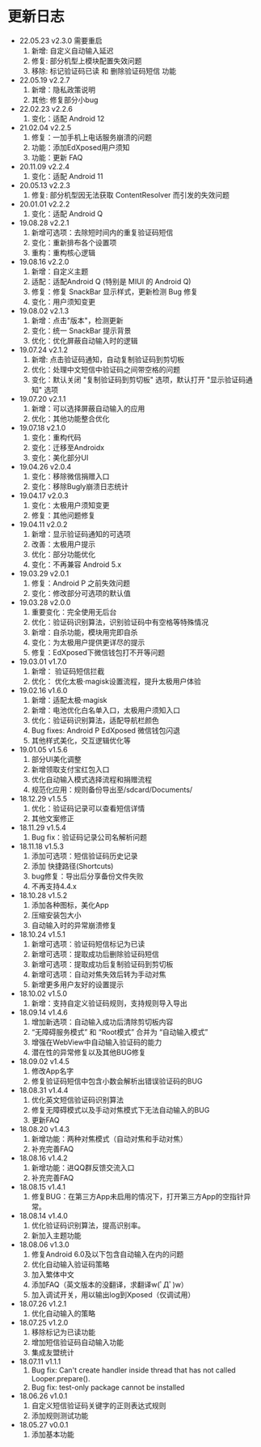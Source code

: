 # 更新日志
- 22.05.23 v2.3.0 需要重启
  1. 新增: 自定义自动输入延迟
  2. 修复: 部分机型上模块配置失效问题
  3. 移除: 标记验证码已读 和 删除验证码短信 功能
- 22.05.19 v2.2.7
  1. 新增：隐私政策说明
  2. 其他: 修复部分小bug
- 22.02.23 v2.2.6
  1. 变化：适配 Android 12
- 21.02.04 v2.2.5
  1. 修复：一加手机上电话服务崩溃的问题
  2. 功能：添加EdXposed用户须知
  3. 功能：更新 FAQ
- 20.11.09 v2.2.4
  1. 变化：适配 Android 11
- 20.05.13 v2.2.3
  1. 修复: 部分机型因无法获取 ContentResolver 而引发的失效问题
- 20.01.01 v2.2.2
  1. 变化：适配 Android Q
- 19.08.28 v2.2.1
  1. 新增可选项：去除短时间内的重复验证码短信
  2. 变化：重新排布各个设置项
  3. 重构：重构核心逻辑
- 19.08.16 v2.2.0
  1. 新增：自定义主题
  2. 适配：适配Android Q (特别是 MIUI 的 Android Q)
  3. 修复：修复 SnackBar 显示样式，更新检测 Bug 修复
  4. 变化：用户须知变更
- 19.08.02 v2.1.3 
  1. 新增：点击"版本"，检测更新
  2. 变化：统一 SnackBar 提示背景
  3. 优化：优化屏蔽自动输入时的逻辑
- 19.07.24 v2.1.2
  1. 新增: 点击验证码通知，自动复制验证码到剪切板
  2. 优化：处理中文短信中验证码之间带空格的问题
  3. 变化：默认关闭 "复制验证码到剪切板" 选项，默认打开 "显示验证码通知" 选项
- 19.07.20 v2.1.1
  1. 新增：可以选择屏蔽自动输入的应用
  2. 优化：其他功能整合优化
- 19.07.18 v2.1.0
  1. 变化：重构代码
  2. 变化：迁移至Androidx
  3. 变化：美化部分UI
- 19.04.26 v2.0.4
  1. 变化：移除微信捐赠入口
  2. 变化：移除Bugly崩溃日志统计
- 19.04.17 v2.0.3
  1. 变化：太极用户须知变更
  2. 修复：其他问题修复
- 19.04.11 v2.0.2
  1. 新增：显示验证码通知的可选项
  2. 改善：太极用户提示
  3. 优化：部分功能优化
  4. 变化：不再兼容 Android 5.x
- 19.03.29 v2.0.1
  1. 修复：Android P 之前失效问题
  2. 变化：修改部分可选项的默认值
- 19.03.28 v2.0.0
  1. 重要变化：完全使用无后台
  2. 优化：验证码识别算法，识别验证码中有空格等特殊情况
  3. 新增：自杀功能，模块用完即自杀
  4. 变化：为太极用户提供更详尽的提示
  5. 修复：EdXposed下微信钱包打不开等问题
- 19.03.01 v1.7.0
  1. 新增： 验证码短信拦截
  2. 优化： 优化太极·magisk设置流程，提升太极用户体验
- 19.02.16 v1.6.0
  1. 新增：适配太极·magisk
  2. 新增：电池优化白名单入口，太极用户须知入口
  3. 优化：验证码识别算法，适配导航栏颜色
  4. Bug fixes: Android P EdXposed 微信钱包闪退
  5. 其他样式美化，交互逻辑优化等
- 19.01.05 v1.5.6
  1. 部分UI美化调整
  2. 新增领取支付宝红包入口
  3. 优化自动输入模式选择流程和捐赠流程
  4. 规范化应用：规则备份导出至/sdcard/Documents/
- 18.12.29 v1.5.5
  1. 优化：验证码记录可以查看短信详情
  2. 其他文案修正
- 18.11.29 v1.5.4
  1. Bug fix：验证码记录公司名解析问题
- 18.11.18 v1.5.3
  1. 添加可选项：短信验证码历史记录
  2. 添加 快捷路径(Shortcuts)
  3. bug修复：导出后分享备份文件失败
  4. 不再支持4.4.x
- 18.10.28 v1.5.2
  1. 添加各种图标，美化App
  2. 压缩安装包大小
  3. 自动输入时的异常崩溃修复
- 18.10.24 v1.5.1
  1. 新增可选项：验证码短信标记为已读
  2. 新增可选项：提取成功后删除验证码短信
  3. 新增可选项：提取成功后复制验证码到剪切板
  4. 新增可选项：自动对焦失效后转为手动对焦
  5. 新增更多用户友好的设置提示
- 18.10.02 v1.5.0
  1. 新增：支持自定义验证码规则，支持规则导入导出
- 18.09.14 v1.4.6
  1. 增加新选项：自动输入成功后清除剪切板内容
  2. “无障碍服务模式” 和 “Root模式” 合并为 “自动输入模式”
  3. 增强在WebView中自动输入验证码的能力
  4. 潜在性的异常修复以及其他BUG修复
- 18.09.02 v1.4.5
  1. 修改App名字
  2. 修复验证码短信中包含小数会解析出错误验证码的BUG
- 18.08.31 v1.4.4
  1. 优化英文短信验证码识别算法
  2. 修复无障碍模式以及手动对焦模式下无法自动输入的BUG
  3. 更新FAQ
- 18.08.20 v1.4.3
  1. 新增功能：两种对焦模式（自动对焦和手动对焦）
  2. 补充完善FAQ
- 18.08.16 v1.4.2
  1. 新增功能：进QQ群反馈交流入口
  2. 补充完善FAQ
- 18.08.15 v1.4.1
  1. 修复BUG：在第三方App未启用的情况下，打开第三方App的空指针异常。
- 18.08.14 v1.4.0
  1. 优化验证码识别算法，提高识别率。
  2. 新加入主题功能
- 18.08.06 v1.3.0
  1. 修复Android 6.0及以下包含自动输入在内的问题
  2. 优化自动输入验证码策略
  3. 加入繁体中文
  4. 添加FAQ（英文版本的没翻译，求翻译w(ﾟДﾟ)w）
  5. 加入调试开关，用以输出log到Xposed（仅调试用）
- 18.07.26 v1.2.1
  1. 优化自动输入的策略
- 18.07.25 v1.2.0
  1. 移除标记为已读功能
  2. 增加短信验证码自动输入功能
  3. 集成友盟统计
- 18.07.11 v1.1.1
  1. Bug fix: Can't create handler inside thread that has not called Looper.prepare().
  2. Bug fix: test-only package cannot be installed
- 18.06.26 v1.0.1 
  1. 自定义短信验证码关键字的正则表达式规则
  2. 添加规则测试功能
- 18.05.27 v0.0.1 
  1. 添加基本功能